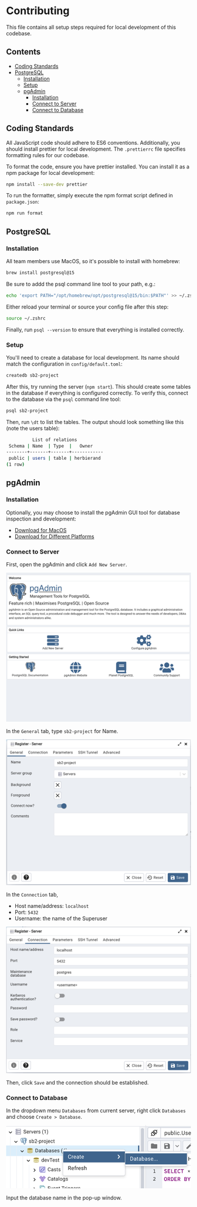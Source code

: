 # Contributing

This file contains all setup steps required for local development of this codebase.

## Contents

-   [Coding Standards](#coding-standards)
-   [PostgreSQL](#postgresql)
    -   [Installation](#installation)
    -   [Setup](#setup)
    -   [pgAdmin](#pgadmin)
        -   [Installation](#installation-1)
        -   [Connect to Server](#connect-to-server)
        -   [Connect to Database](#connect-to-database)

## Coding Standards

All JavaScript code should adhere to ES6 conventions. Additionally, you should install prettier
for local development. The `.prettierrc` file specifies formatting rules for our codebase.

To format the code, ensure you have prettier installed. You can install it as a npm package for
local development:

```bash
npm install --save-dev prettier
```

To run the formatter, simply execute the npm format script defined in `package.json`:

```bash
npm run format
```

## PostgreSQL

### Installation

All team members use MacOS, so it's possible to install with homebrew:

```bash
brew install postgresql@15
```

Be sure to addd the psql command line tool to your path, e.g.:

```bash
echo 'export PATH="/opt/homebrew/opt/postgresql@15/bin:$PATH"' >> ~/.zshrc
```

Either reload your terminal or source your config file after this step:

```bash
source ~/.zshrc
```

Finally, run `psql --version` to ensure that everything is installed correctly.

### Setup

You'll need to create a database for local development. Its name should match the configuration in `config/default.toml`:

```bash
createdb sb2-project
```

After this, try running the server (`npm start`). This should create some tables in the database if everything is configured correctly.
To verify this, connect to the database via the `psql` command line tool:

```bash
psql sb2-project
```

Then, run `\dt` to list the tables. The output should look something like this (note the users table):

```bash
          List of relations
 Schema | Name  | Type  |   Owner
--------+-------+-------+------------
 public | users | table | herbierand
(1 row)
```

## pgAdmin

### Installation

Optionally, you may choose to install the pgAdmin GUI tool for database inspection and development:

-   [Download for MacOS](https://www.pgadmin.org/download/pgadmin-4-macos/)
-   [Download for Different Platforms](https://www.pgadmin.org/download/)

### Connect to Server

First, open the pgAdmin and click `Add New Server`.

![Add new server](images/pgAdmin_add_server.png)

In the `General` tab, type `sb2-project` for Name.

![General settings for pgAdmin Connection](images/pgAdmin_general.png)

In the `Connection` tab,

-   Host name/address: `localhost`
-   Port: `5432`
-   Username: the name of the Superuser

![Connection settings for pgAdmin Connection](images/pgAdmin_connection.png)

Then, click `Save` and the connection should be established.

### Connect to Database

In the dropdown menu `Databases` from current server, right click `Databases` and choose `Create > Database`.

![Connection settings for pgAdmin Connection](images/pgAdmin_add_database.png)

Input the database name in the pop-up window.
